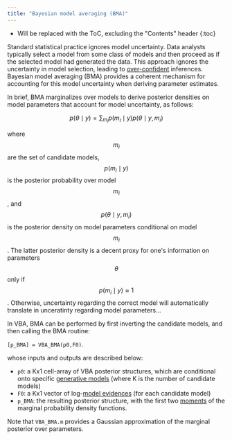 ```yaml
---
title: "Bayesian model averaging (BMA)"
---
```

* Will be replaced with the ToC, excluding the "Contents" header
{:toc}



Standard statistical practice ignores model uncertainty. Data analysts typically select a model from some class of models and then proceed as if the selected model had generated the data. This approach ignores the uncertainty in model selection, leading to [over-confident](https://en.wikipedia.org/wiki/Overconfidence_effect) inferences. Bayesian model averaging (BMA) provides a coherent mechanism for accounting for this model uncertainty when deriving parameter estimates.

In brief, BMA marginalizes over models to derive posterior densities on model parameters that account for model uncertainty, as follows:

$$p(\theta\mid y) = \sum_{m_i} p(m_i\mid y) p(\theta\mid y,m_i)$$

where $$m_i$$ are the set of candidate models, $$p(m_i\mid y)$$ is the posterior probability over model $$m_i$$, and $$p(\theta\mid y,m_i)$$ is the posterior density on model parameters conditional on model $$m_i$$. The latter posterior density is a decent proxy for one's information on parameters $$\theta$$ only if $$p(m_i\mid y) \approx 1$$. Otherwise, uncertainty regarding the correct model will automatically translate in unceratinty regarding model parameters...


In VBA, BMA can be performed by first inverting the candidate models, and then calling the BMA routine:

`[p_BMA] = VBA_BMA(p0,F0)`.

whose inputs and outputs are described below:

- `p0`: a Kx1 cell-array of VBA posterior structures, which are conditional onto specific [generative models](https://en.wikipedia.org/wiki/Generative_model) (where K is the number of candidate models)
- `F0`: a Kx1 vector of log-[model evidences](https://en.wikipedia.org/wiki/Marginal_likelihood) (for each candidate model)
- `p_BMA`: the resulting posterior structure, with the first two [moments](https://en.wikipedia.org/wiki/Moment_(mathematics)) of the marginal probability density functions.

Note that `VBA_BMA.m` provides a Gaussian approximation of the marginal posterior over parameters.
